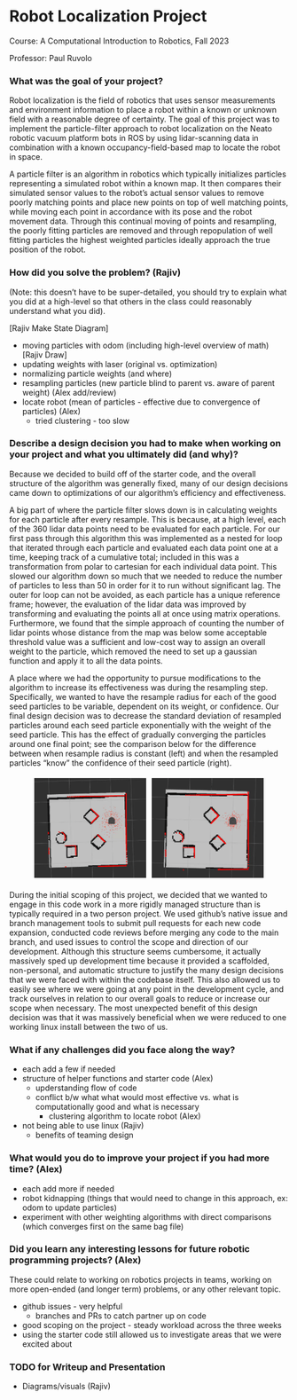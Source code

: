 # Robot Localization Project

Course: A Computational Introduction to Robotics, Fall 2023

Professor: Paul Ruvolo

### What was the goal of your project?

Robot localization is the field of robotics that uses sensor measurements and environment information to place a robot within a known or unknown field with a reasonable degree of certainty. The goal of this project was to implement the particle-filter approach to robot localization on the Neato robotic vacuum platform bots in ROS by using lidar-scanning data in combination with a known occupancy-field-based map to locate the robot in space.

A particle filter is an algorithm in robotics which typically initializes particles representing a simulated robot within a known map. It then compares their simulated sensor values to the robot’s actual sensor values to remove poorly matching points and place new points on top of well matching points, while moving each point in accordance with its pose and the robot movement data. Through this continual moving of points and resampling, the poorly fitting particles are removed and through repopulation of well fitting particles the highest weighted particles ideally approach the true position of the robot.

### How did you solve the problem? (Rajiv)

(Note: this doesn’t have to be super-detailed, you should try to explain what you did at a high-level so that others in the class could reasonably understand what you did).

[Rajiv Make State Diagram]

- moving particles with odom (including high-level overview of math) [Rajiv Draw]
- updating weights with laser (original vs. optimization)
- normalizing particle weights (and where)
- resampling particles (new particle blind to parent vs. aware of parent weight) (Alex add/review)
- locate robot (mean of particles - effective due to convergence of particles) (Alex)
  - tried clustering - too slow

### Describe a design decision you had to make when working on your project and what you ultimately did (and why)?

Because we decided to build off of the starter code, and the overall structure of the algorithm was generally fixed, many of our design decisions came down to optimizations of our algorithm’s efficiency and effectiveness.

A big part of where the particle filter slows down is in calculating weights for each particle after every resample. This is because, at a high level, each of the 360 lidar data points need to be evaluated for each particle. For our first pass through this algorithm this was implemented as a nested for loop that iterated through each particle and evaluated each data point one at a time, keeping track of a cumulative total; included in this was a transformation from polar to cartesian for each individual data point. This slowed our algorithm down so much that we needed to reduce the number of particles to less than 50 in order for it to run without significant lag. The outer for loop can not be avoided, as each particle has a unique reference frame; however, the evaluation of the lidar data was improved by transforming and evaluating the points all at once using matrix operations. Furthermore, we found that the simple approach of counting the number of lidar points whose distance from the map was below some acceptable threshold value was a sufficient and low-cost way to assign an overall weight to the particle, which removed the need to set up a gaussian function and apply it to all the data points.

A place where we had the opportunity to pursue modifications to the algorithm to increase its effectiveness was during the resampling step. Specifically, we wanted to have the resample radius for each of the good seed particles to be variable, dependent on its weight, or confidence. Our final design decision was to decrease the standard deviation of resampled particles around each seed particle exponentially with the weight of the seed particle. This has the effect of gradually converging the particles around one final point; see the comparison below for the difference between when resample radius is constant (left) and when the resampled particles “know” the confidence of their seed particle (right).

<figure
  style=
    "display: flex;"
>
  <div
    style=
      "flex: 50%;
      padding: 5px;"
  >
    <img 
      src="./gifs/original_particles.gif"
      alt="Resampling with constant radius"
    >
  </div>
  <div
    style=
      "flex: 50%;
      padding: 5px;"
  >
    <img 
      src="./gifs/converged_particles.gif"
      alt="Resampling with adaptive radius"
    >
  </div>
</figure>

During the initial scoping of this project, we decided that we wanted to engage in this code work in a more rigidly managed structure than is typically required in a two person project. We used github’s native issue and branch management tools to submit pull requests for each new code expansion, conducted code reviews before merging any code to the main branch, and used issues to control the scope and direction of our development. Although this structure seems cumbersome, it actually massively sped up development time because it provided a scaffolded, non-personal, and automatic structure to justify the many design decisions that we were faced with within the codebase itself. This also allowed us to easily see where we were going at any point in the development cycle, and track ourselves in relation to our overall goals to reduce or increase our scope when necessary. The most unexpected benefit of this design decision was that it was massively beneficial when we were reduced to one working linux install between the two of us.

### What if any challenges did you face along the way?

- each add a few if needed
- structure of helper functions and starter code (Alex)
  - upderstanding flow of code
  - conflict b/w what what would most effective vs. what is computationally good and what is necessary
    - clustering algorithm to locate robot (Alex)
- not being able to use linux (Rajiv)
  - benefits of teaming design

### What would you do to improve your project if you had more time? (Alex)

- each add more if needed
- robot kidnapping (things that would need to change in this approach, ex: odom to update particles)
- experiment with other weighting algorithms with direct comparisons (which converges first on the same bag file)

### Did you learn any interesting lessons for future robotic programming projects? (Alex)

These could relate to working on robotics projects in teams, working on more open-ended (and longer term) problems, or any other relevant topic.

- github issues - very helpful
  - branches and PRs to catch partner up on code
- good scoping on the project - steady workload across the three weeks
- using the starter code still allowed us to investigate areas that we were excited about

### TODO for Writeup and Presentation

- Diagrams/visuals (Rajiv)

